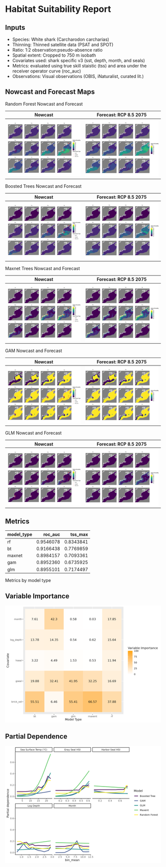 Habitat Suitability Report
================

## Inputs

- Species: White shark (Carcharodon carcharias)
- Thinning: Thinned satellite data (PSAT and SPOT)
- Ratio: 1:2 observation:pseudo-absence ratio
- Spatial extent: Cropped to 750 m isobath
- Covariates used: shark specific v3 (sst, depth, month, and seals)
- Metrics: evaluated using true skill staistic (tss) and area under the
  receiver operator curve (roc_auc)
- Observations: Visual observations (OBIS, iNaturalist, curated lit.)

## Nowcast and Forecast Maps

Random Forest Nowcast and Forecast

| Nowcast | Forecast: RCP 8.5 2075 |
|:--:|:--:|
| ![](../../../../tidy_reports/versions/c21/120960/c21.120960.01_12_rf_compiled_casts.png) | ![](../../../../tidy_reports/versions/c21/120964/c21.120964.01_12_rf_compiled_casts.png) |

Boosted Trees Nowcast and Forecast

| Nowcast | Forecast: RCP 8.5 2075 |
|:--:|:--:|
| ![](../../../../tidy_reports/versions/c21/120960/c21.120960.01_12_bt_compiled_casts.png) | ![](../../../../tidy_reports/versions/c21/120964/c21.120964.01_12_bt_compiled_casts.png) |

Maxnet Trees Nowcast and Forecast

| Nowcast | Forecast: RCP 8.5 2075 |
|:--:|:--:|
| ![](../../../../tidy_reports/versions/c21/120960/c21.120960.01_12_maxent_compiled_casts.png) | ![](../../../../tidy_reports/versions/c21/120964/c21.120964.01_12_maxent_compiled_casts.png) |

GAM Nowcast and Forecast

| Nowcast | Forecast: RCP 8.5 2075 |
|:--:|:--:|
| ![](../../../../tidy_reports/versions/c21/120960/c21.120960.01_12_gam_compiled_casts.png) | ![](../../../../tidy_reports/versions/c21/120964/c21.120964.01_12_gam_compiled_casts.png) |

GLM Nowcast and Forecast

| Nowcast | Forecast: RCP 8.5 2075 |
|:--:|:--:|
| ![](../../../../tidy_reports/versions/c21/120960/c21.120960.01_12_glm_compiled_casts.png) | ![](../../../../tidy_reports/versions/c21/120964/c21.120964.01_12_glm_compiled_casts.png) |

## Metrics

| model_type |   roc_auc |   tss_max |
|:-----------|----------:|----------:|
| rf         | 0.9546078 | 0.8343841 |
| bt         | 0.9166438 | 0.7769859 |
| maxnet     | 0.8984157 | 0.7093361 |
| gam        | 0.8952360 | 0.6735925 |
| glm        | 0.8955101 | 0.7174497 |

Metrics by model type

## Variable Importance

![](m21.12096_tidy_compiled_files/figure-gfm/variable_importance-1.png)

## Partial Dependence

![](m21.12096_tidy_compiled_files/figure-gfm/partial_dependence-1.png)
